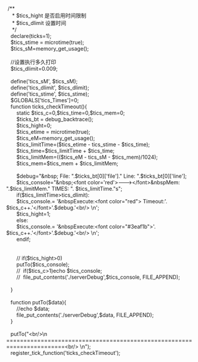 <br />
&nbsp;/**<br />
&nbsp; &nbsp; * $tics_hight 是否启用时间限制<br />
&nbsp; &nbsp; * $tics_dlimit 设置时间<br />
&nbsp; &nbsp; */<br />
&nbsp; &nbsp;declare(ticks=1);<br />
&nbsp; &nbsp;$tics_stime = microtime(true);<br />
&nbsp; &nbsp;$tics_sM=memory_get_usage();<br />
&nbsp; &nbsp;<br />
&nbsp; &nbsp;//设置执行多久打印<br />
&nbsp; &nbsp;$tics_dlimit=0.009;<br />
&nbsp; &nbsp;<br />
&nbsp; &nbsp;define('tics_sM', $tics_sM);<br />
&nbsp; &nbsp;define('tics_dlimit', $tics_dlimit);<br />
&nbsp; &nbsp;define('tics_stime', $tics_stime);<br />
&nbsp; &nbsp;$GLOBALS['tics_Times']=0;<br />
&nbsp; &nbsp;function ticks_checkTimeout(){<br />
&nbsp; &nbsp; &nbsp; &nbsp;static $tics_c=0,$tics_time=0,$tics_mem=0;<br />
&nbsp; &nbsp; &nbsp; &nbsp;$ticks_bt = debug_backtrace();<br />
&nbsp; &nbsp; &nbsp; &nbsp;$tics_hight=0;<br />
&nbsp; &nbsp; &nbsp; &nbsp;$tics_etime = microtime(true);<br />
&nbsp; &nbsp; &nbsp; &nbsp;$tics_eM=memory_get_usage();<br />
&nbsp; &nbsp; &nbsp; &nbsp;$tics_limitTime=($tics_etime - tics_stime - $tics_time);<br />
&nbsp; &nbsp; &nbsp; &nbsp;$tics_time=$tics_limitTime + $tics_time;<br />
&nbsp; &nbsp; &nbsp; &nbsp;$tics_limitMem=(($tics_eM - tics_sM - $tics_mem)/1024);<br />
&nbsp; &nbsp; &nbsp; &nbsp;$tics_mem=$tics_mem + $tics_limitMem;<br />
&nbsp; &nbsp;<br />
&nbsp; &nbsp; &nbsp; &nbsp;$debug="&amp;nbsp; File: ".$ticks_bt[0]['file']." Line: ".$ticks_bt[0]['line'];<br />
&nbsp; &nbsp; &nbsp; &nbsp;$tics_console="&amp;nbsp;&lt;font color='red'&gt;---&gt;&lt;/font&gt;&amp;nbspMem: ".$tics_limitMem." TIMES: ". $tics_limitTime."s";<br />
&nbsp; &nbsp; &nbsp; &nbsp;if($tics_limitTime&gt;tics_dlimit):<br />
&nbsp; &nbsp; &nbsp; &nbsp;$tics_console.= '&amp;nbspExecute:&lt;font color="red"&gt; Timeout:'. $tics_c++.'&lt;/font&gt;'.$debug.'&lt;br/&gt; \n';<br />
&nbsp; &nbsp; &nbsp; &nbsp;$tics_hight=1;<br />
&nbsp; &nbsp; &nbsp; &nbsp;else:<br />
&nbsp; &nbsp; &nbsp; &nbsp;$tics_console.= '&amp;nbspExecute:&lt;font color="#3eaf1b"&gt;'. $tics_c++.'&lt;/font&gt;'.$debug.'&lt;br/&gt; \n';<br />
&nbsp; &nbsp; &nbsp; &nbsp;endif;<br />
&nbsp; &nbsp;<br />
&nbsp; &nbsp;<br />
&nbsp; &nbsp; &nbsp; &nbsp;// if($tics_hight&gt;0)<br />
&nbsp; &nbsp; &nbsp; &nbsp;putTo($tics_console);<br />
&nbsp; &nbsp; &nbsp; &nbsp;// &nbsp;if($tics_c&gt;1)echo $tics_console;<br />
&nbsp; &nbsp; &nbsp; &nbsp;// &nbsp;file_put_contents('./serverDebug',$tics_console, FILE_APPEND);<br />
&nbsp; &nbsp;<br />
&nbsp; &nbsp;}<br />
&nbsp; &nbsp;<br />
&nbsp; &nbsp;function putTo($data){<br />
&nbsp; &nbsp; &nbsp; &nbsp;//echo $data;<br />
&nbsp; &nbsp; &nbsp; &nbsp;file_put_contents('./serverDebug',$data, FILE_APPEND);<br />
&nbsp; &nbsp;}<br />
&nbsp; &nbsp;<br />
&nbsp; &nbsp;putTo("&lt;br/&gt;\n =======================================================================&lt;br/&gt; \n");<br />
&nbsp; &nbsp;register_tick_function('ticks_checkTimeout');<br />
<br />